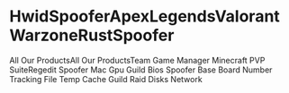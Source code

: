# HwidSpooferApexLegendsValorantWarzoneRustSpoofer
All Our ProductsAll Our ProductsTeam Game Manager Minecraft PVP SuiteRegedit Spoofer Mac Gpu Guild Bios Spoofer Base Board Number Tracking File Temp Cache Guild Raid Disks Network
